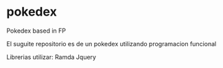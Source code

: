 # pokedex
Pokedex based in FP

El suguite repositorio es de un pokedex utilizando programacion funcional 

Librerias utilizar:
Ramda
Jquery 


